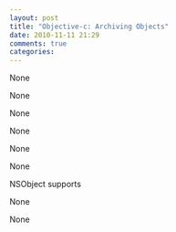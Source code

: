 ```yaml
---
layout: post
title: "Objective-c: Archiving Objects"
date: 2010-11-11 21:29
comments: true
categories: 
---
```


None


None


None


None


None


None


NSObject supports


None


None

